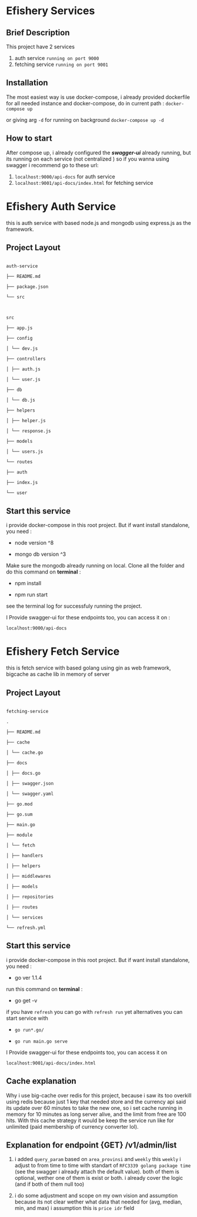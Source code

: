   # Efishery  Services
  ## Brief Description
  This project have 2 services 
  1. auth service `running on port 9000`
  2. fetching service `running on port 9001`
  
  ## Installation
  The most easiest way is use docker-compose, i already provided dockerfile for all needed instance and docker-compose, do in current path :
  `docker-compose up`
  
or giving arg `-d` for running on background
`docker-compose up -d`

## How to start
After compose up, i already configured the ***swagger-ui*** already running, but its running on each service (not centralized )
so if you wanna using swagger i recommend go to these url:
1. `localhost:9000/api-docs` for auth service
2. `localhost:9001/api-docs/index.html` for fetching service


# Efishery Auth Service

 
this is auth service with based node.js and mongodb using express.js as the framework.

## Project Layout

```

auth-service

├── README.md

├── package.json

└── src

  

src

├── app.js

├── config

│ └── dev.js

├── controllers

│ ├── auth.js

│ └── user.js

├── db

│ └── db.js

├── helpers

│ ├── helper.js

│ └── response.js

├── models

│ └── users.js

└── routes

├── auth

├── index.js

└── user

```

  

## Start this service

i provide docker-compose in this root project. But if want install standalone, you need :

- node version ^8

- mongo db version ^3

  

Make sure the mongodb already running on local. Clone all the folder and do this command on **terminal** :

- npm install

- npm run start

  

see the terminal log for successfuly running the project.

  

I Provide swagger-ui for these endpoints too, you can access it on :

`localhost:9000/api-docs`

  

# Efishery Fetch Service

  

this is fetch service with based golang using gin as web framework, bigcache as cache lib in memory of server

  

## Project Layout

```

fetching-service

.

├── README.md

├── cache

│ └── cache.go

├── docs

│ ├── docs.go

│ ├── swagger.json

│ └── swagger.yaml

├── go.mod

├── go.sum

├── main.go

├── module

│ └── fetch

│ ├── handlers

│ ├── helpers

│ ├── middlewares

│ ├── models

│ ├── repositories

│ ├── routes

│ └── services

└── refresh.yml

```

  

## Start this service

i provide docker-compose in this root project. But if want install standalone, you need :

- go ver 1.1.4

  

run this command on **terminal** :

- go get -v

  

if you have `refresh` you can go with `refresh run` yet alternatives you can start service with

-  `go run*.go/`

-  `go run main.go serve`

  

I Provide swagger-ui for these endpoints too, you can access it on

`localhost:9001/api-docs/index.html`

## Cache explanation
Why i use big-cache over redis for this project, because i saw its too overkill using redis because just 1 key that needed store and the currency api said its update over 60 minutes to take the new one, so i set cache running in memory for 10 minutes as long server alive, and the limit from free are 100 hits. With this cache strategy it would be keep the service run like for unlimited (paid membership of currency converter lol).

## Explanation for endpoint {GET} /v1/admin/list
1. i added `query_param` based on `area_provinsi` and `weekly` this `weekly` i adjust to from time to time with standart of `RFC3339 golang package time` (see the swagger i already attach the default value). both of them is optional, wether one of them is exist or both. i already cover the logic (and if both of them null too) 

2. i do some adjustment and scope on my own vision and assumption because its not clear wether what data that needed for (avg, median, min, and max) i assumption this is `price idr` field


